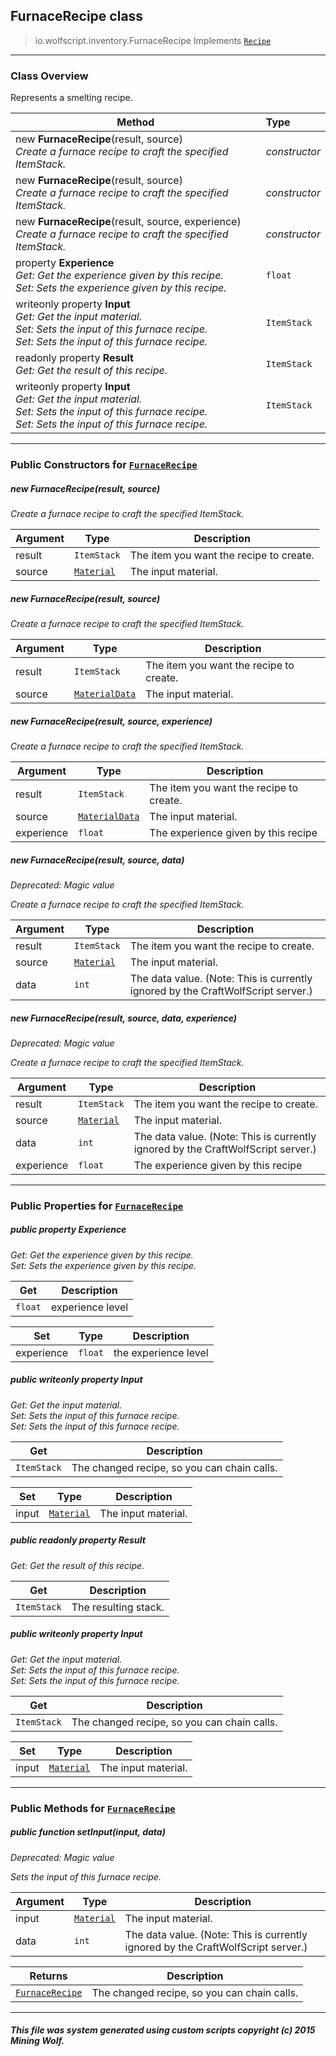 ## FurnaceRecipe __class__

>io.wolfscript.inventory.FurnaceRecipe
>Implements [`Recipe`](Recipe.md)

---

### Class Overview

Represents a smelting recipe.

Method | Type   
--- | :--- 
new __FurnaceRecipe__(result, source) <br> _Create a furnace recipe to craft the specified ItemStack._ | _constructor_
new __FurnaceRecipe__(result, source) <br> _Create a furnace recipe to craft the specified ItemStack._ | _constructor_
new __FurnaceRecipe__(result, source, experience) <br> _Create a furnace recipe to craft the specified ItemStack._ | _constructor_
  property __Experience__ <br> _Get: Get the experience given by this recipe.<br>Set: Sets the experience given by this recipe._ | `float`
 writeonly property __Input__ <br> _Get: Get the input material.<br>Set: Sets the input of this furnace recipe.<br>Set: Sets the input of this furnace recipe._ | `ItemStack`
 readonly property __Result__ <br> _Get: Get the result of this recipe._ | `ItemStack`
 writeonly property __Input__ <br> _Get: Get the input material.<br>Set: Sets the input of this furnace recipe.<br>Set: Sets the input of this furnace recipe._ | `ItemStack`



---

### Public Constructors for [`FurnaceRecipe`](FurnaceRecipe.md)

##### <a id='furnacerecipe'></a>new __FurnaceRecipe__(result, source) 

_Create a furnace recipe to craft the specified ItemStack._

Argument | Type | Description  
--- | --- | --- 
result | `ItemStack` | The item you want the recipe to create.
source | [`Material`](../Material.md) | The input material.

##### <a id='furnacerecipe'></a>new __FurnaceRecipe__(result, source) 

_Create a furnace recipe to craft the specified ItemStack._

Argument | Type | Description  
--- | --- | --- 
result | `ItemStack` | The item you want the recipe to create.
source | [`MaterialData`](../material/MaterialData.md) | The input material.

##### <a id='furnacerecipe'></a>new __FurnaceRecipe__(result, source, experience) 

_Create a furnace recipe to craft the specified ItemStack._

Argument | Type | Description  
--- | --- | --- 
result | `ItemStack` | The item you want the recipe to create.
source | [`MaterialData`](../material/MaterialData.md) | The input material.
experience | `float` | The experience given by this recipe

##### <a id='furnacerecipe'></a>new __FurnaceRecipe__(result, source, data) 
_Deprecated: Magic value_

_Create a furnace recipe to craft the specified ItemStack._

Argument | Type | Description  
--- | --- | --- 
result | `ItemStack` | The item you want the recipe to create.
source | [`Material`](../Material.md) | The input material.
data | `int` | The data value. (Note: This is currently ignored by the CraftWolfScript server.)

##### <a id='furnacerecipe'></a>new __FurnaceRecipe__(result, source, data, experience) 
_Deprecated: Magic value_

_Create a furnace recipe to craft the specified ItemStack._

Argument | Type | Description  
--- | --- | --- 
result | `ItemStack` | The item you want the recipe to create.
source | [`Material`](../Material.md) | The input material.
data | `int` | The data value. (Note: This is currently ignored by the CraftWolfScript server.)
experience | `float` | The experience given by this recipe

---

### Public Properties for [`FurnaceRecipe`](FurnaceRecipe.md)

##### <a id='experience'></a>public   property __Experience__

_Get: Get the experience given by this recipe.<br>Set: Sets the experience given by this recipe._

Get | Description
--- | --- 
`float` | experience level

Set | Type | Description  
--- | --- | --- 
experience | `float` | the experience level


##### <a id='input'></a>public  writeonly property __Input__

_Get: Get the input material.<br>Set: Sets the input of this furnace recipe.<br>Set: Sets the input of this furnace recipe._

Get | Description
--- | --- 
`ItemStack` | The changed recipe, so you can chain calls.

Set | Type | Description  
--- | --- | --- 
input | [`Material`](../Material.md) | The input material.


##### <a id='result'></a>public  readonly property __Result__

_Get: Get the result of this recipe._

Get | Description
--- | --- 
`ItemStack` | The resulting stack.



##### <a id='input'></a>public  writeonly property __Input__

_Get: Get the input material.<br>Set: Sets the input of this furnace recipe.<br>Set: Sets the input of this furnace recipe._

Get | Description
--- | --- 
`ItemStack` | The changed recipe, so you can chain calls.

Set | Type | Description  
--- | --- | --- 
input | [`Material`](../Material.md) | The input material.


---

### Public Methods for [`FurnaceRecipe`](FurnaceRecipe.md)

##### <a id='setinput'></a>public  function __setInput__(input, data)
_Deprecated: Magic value_

_Sets the input of this furnace recipe._

Argument | Type | Description  
--- | --- | --- 
input | [`Material`](../Material.md) | The input material.
data | `int` | The data value. (Note: This is currently ignored by the CraftWolfScript server.)

Returns | Description
--- | --- 
[`FurnaceRecipe`](FurnaceRecipe.md) | The changed recipe, so you can chain calls.


---


##### This file was system generated using custom scripts copyright (c) 2015 Mining Wolf.
	


